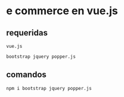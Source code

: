 # e commerce en vue.js 

## requeridas
```
vue.js
```
```
bootstrap jquery popper.js
```
## comandos
```
npm i bootstrap jquery popper.js
```

